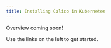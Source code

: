 ```yaml
---
title: Installing Calico in Kubernetes
---
```

Overview coming soon!

Use the links on the left to get started.
